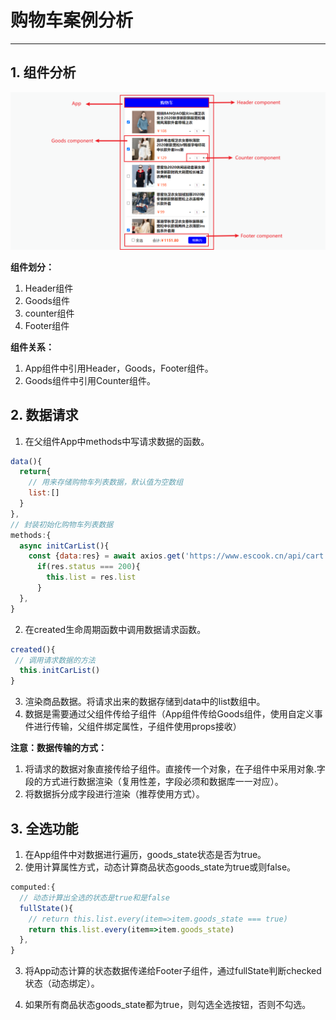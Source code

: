 # 购物车案例分析

---

## 1. 组件分析

![](img\01\components.png)

**组件划分：**

1. Header组件
2. Goods组件
3. counter组件
4. Footer组件

**组件关系：**

1. App组件中引用Header，Goods，Footer组件。
2. Goods组件中引用Counter组件。



## 2. 数据请求

1. 在父组件App中methods中写请求数据的函数。

```js
data(){
  return{
    // 用来存储购物车列表数据，默认值为空数组
    list:[]
  }
}, 
// 封装初始化购物车列表数据
methods:{
  async initCarList(){
    const {data:res} = await axios.get('https://www.escook.cn/api/cart')
      if(res.status === 200){
        this.list = res.list
      }
  },
}
```

2. 在created生命周期函数中调用数据请求函数。

```js
created(){
 // 调用请求数据的方法
  this.initCarList()
}
```

3. 渲染商品数据。将请求出来的数据存储到data中的list数组中。
4. 数据是需要通过父组件传给子组件（App组件传给Goods组件，使用自定义事件进行传输，父组件绑定属性，子组件使用props接收）



**注意：数据传输的方式：**

1. 将请求的数据对象直接传给子组件。直接传一个对象，在子组件中采用对象.字段的方式进行数据渲染（复用性差，字段必须和数据库一一对应）。
2. 将数据拆分成字段进行渲染（推荐使用方式）。

## 3. 全选功能

1. 在App组件中对数据进行遍历，goods_state状态是否为true。
2. 使用计算属性方式，动态计算商品状态goods_state为true或则false。

```js
computed:{
  // 动态计算出全选的状态是true和是false
  fullState(){
    // return this.list.every(item=>item.goods_state === true)
    return this.list.every(item=>item.goods_state)
  },
}
```

3. 将App动态计算的状态数据传递给Footer子组件，通过fullState判断checked状态（动态绑定）。

4. 如果所有商品状态goods_state都为true，则勾选全选按钮，否则不勾选。 